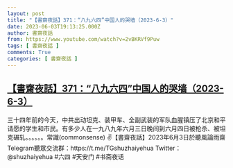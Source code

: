 ```yaml
---
layout: post
title: "【書齋夜話】371：“八九六四”中国人的哭墙（2023-6-3）"
date: 2023-06-03T19:13:25.000Z
author: 書齋夜話
from: https://www.youtube.com/watch?v=2vBKRVf9Puw
tags: [ 書齋夜話 ]
comments: True
categories: [ 書齋夜話 ]
---
```

<!--1685819605000-->
[【書齋夜話】371：“八九六四”中国人的哭墙（2023-6-3）](https://www.youtube.com/watch?v=2vBKRVf9Puw)
------

<div>
三十四年前的今天，中共出动坦克、装甲车、全副武装的军队血腥镇压了北京和平请愿的学生和市民。有多少人在一九八九年六月三日晚间到六月四日被枪杀、被坦克碾轧。。。。。。常識(commonsense) ✌【書齋夜話】2023年6月3日於聽風論雨齋Telegram聽眾交流群：https://t.me/TGshuzhaiyehua Twitter：@shuzhaiyehua #六四 #天安门 #书斋夜话
</div>
